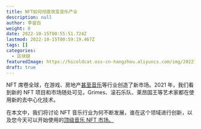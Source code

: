 ```yaml
---
title: NFT如何彻底改变音乐产业
description: null
author: 李留白
weight: 0
date: 2022-10-15T00:55:51.724Z
lastmod: 2022-10-15T00:59:19.467Z
tags: []
categories:
  - 区块链
featuredImage: https://hicoldcat.oss-cn-hangzhou.aliyuncs.com/img/202210150854379.png
draft: true
---
```


NFT 席卷全球，在游戏、房地产[甚至音乐](https://web3.hashnode.com/understanding-the-nft-music-industry)等行业创造了新市场。2021 年，我们看到新的 NFT 项目和市场随处可见，Grimes、滚石乐队、莱昂国王等艺术家都在使用新的去中心化技术。

在本文中，我们将讨论 NFT 音乐行业为何不断发展，谁在这个领域进行创新，以及您今天可以开始使用的[顶级音乐 NFT 市场。](https://web3.hashnode.com/music-nft-how-to-buy-and-sell-them)
